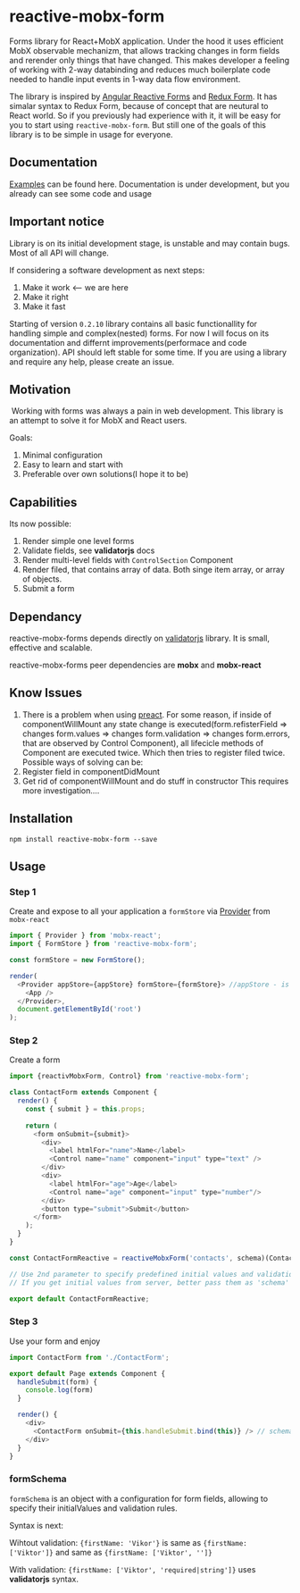 # reactive-mobx-form
Forms library for React+MobX application. Under the hood it uses efficient MobX observable mechanizm, that allows tracking changes in form fields and rerender only things that have changed. This makes developer a feeling of working with 2-way databinding and reduces much boilerplate code needed to handle input events in 1-way data flow environment. 

The library is inspired by [Angular Reactive Forms](https://angular.io/guide/reactive-forms) and [Redux Form](http://redux-form.com). It has simalar syntax to Redux Form, because of concept that are neutural to React world. So if you previously had experience with it, it will be easy for you to start using `reactive-mobx-form`. But still one of the goals of this library is to be simple in usage for everyone.

## Documentation
[Examples](https://vict-shevchenko.github.io/reactive-mobx-form) can be found here. Documentation is under development, but you already can see some code and usage

## Important notice
Library is on its initial development stage, is unstable and may contain bugs. Most of all API will change.

If considering a software development as next steps:
1. Make it work <-- we are here
2. Make it right
3. Make it fast

Starting of version `0.2.10` library contains all basic functionallity for handling simple and complex(nested) forms. For now I will focus on its documentation and differnt improvements(performace and code organization). API should left stable for some time. If you are using a library and require any help, please create an issue.

## Motivation
 Working with forms was always a pain in web development. This library is an attempt to solve it for MobX and React users.
 
Goals:
1. Minimal configuration
2. Easy to learn and start with
3. Preferable over own solutions(I hope it to be)

## Capabilities
Its now possible: 
1. Render simple one level forms
2. Validate fields, see **validatorjs** docs
3. Render multi-level fields with `ControlSection` Component
4. Render filed, that contains array of data. Both singe item array, or array of objects.
5. Submit a form

## Dependancy
reactive-mobx-forms depends directly on [validatorjs](https://github.com/skaterdav85/validatorjs) library. It is small, effective and scalable. 

reactive-mobx-forms peer dependencies are **mobx** and **mobx-react**

## Know Issues
1. There is a problem when using [preact](https://github.com/developit/preact). For some reason, if inside of componentWillMount any state change is executed(form.refisterField => changes form.values => changes form.validation => changes form.errors, that are observed by Control Component), all lifecicle methods of Component are executed twice. Which then tries to register filed twice. Possible ways of solving can be:
  1. Register field in componentDidMount 
  2. Get rid of componentWillMount and do stuff in constructor
This requires more investigation....

## Installation

```
npm install reactive-mobx-form --save
```

## Usage

### Step 1
Create and expose to all your application a `formStore` via [Provider](https://github.com/mobxjs/mobx-react#provider-and-inject) from `mobx-react`

```javascript
import { Provider } from 'mobx-react';
import { FormStore } from 'reactive-mobx-form';

const formStore = new FormStore();

render(
  <Provider appStore={appStore} formStore={formStore}> //appStore - is any other store in your application
    <App />
  </Provider>,
  document.getElementById('root')
);
```

### Step 2
Create a form

```javascript
import {reactivMobxForm, Control} from 'reactive-mobx-form';

class ContactForm extends Component {
  render() {
    const { submit } = this.props;
    
    return (
      <form onSubmit={submit}>
        <div>
          <label htmlFor="name">Name</label>
          <Control name="name" component="input" type="text" />
        </div>
        <div>
          <label htmlFor="age">Age</label>
          <Control name="age" component="input" type="number"/>
        </div>
        <button type="submit">Submit</button>
      </form>
    );
  }
}

const ContactFormReactive = reactiveMobxForm('contacts', schema)(ContactForm); // 2nd parameter (schema) is optional. 

// Use 2nd parameter to specify predefined initial values and validation rules, see format below.
// If you get initial values from server, better pass them as 'schema' paramter to Form in parent component

export default ContactFormReactive;
```

### Step 3
Use your form and enjoy

```javascript
import ContactForm from './ContactForm';

export default Page extends Component {
  handleSubmit(form) {
    console.log(form)
  }

  render() {
    <div>
      <ContactForm onSubmit={this.handleSubmit.bind(this)} /> // schema={{fieldName: [initialValue, rules]}} optional parameter
    </div>
  }
}
```

### formSchema
`formSchema` is an object with a configuration for form fields, allowing to specify their initialValues and validation rules.

Syntax is next:

Wihtout validation:
`{firstName: 'Vikor'}` is same as `{firstName: ['Viktor']}` and same as `{firstName: ['Viktor', '']}` 

With validation:
`{firstName: ['Viktor', 'required|string']}` uses **validatorjs** syntax.